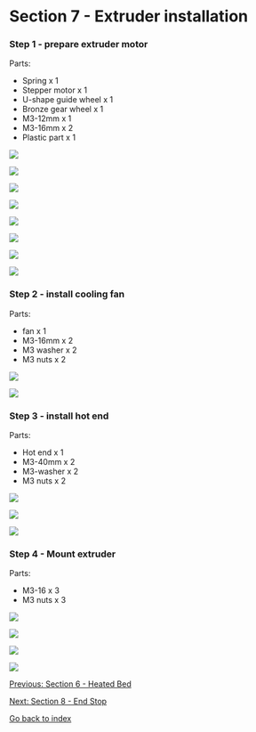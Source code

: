# Section 7 - Extruder installation

### Step 1 - prepare extruder motor

Parts:
- Spring x 1
- Stepper motor x 1
- U-shape guide wheel x 1
- Bronze gear wheel x 1
- M3-12mm x 1
- M3-16mm x 2
- Plastic part x 1

![](https://raw.githubusercontent.com/MincheeLab/MakeYourOwn3DPrinter/master/images/IMG_20141029_105809.jpg)

![](https://raw.githubusercontent.com/MincheeLab/MakeYourOwn3DPrinter/master/images/IMG_20141029_105822.jpg)

![](https://raw.githubusercontent.com/MincheeLab/MakeYourOwn3DPrinter/master/images/IMG_20141029_105913.jpg)

![](https://raw.githubusercontent.com/MincheeLab/MakeYourOwn3DPrinter/master/images/IMG_20141029_110952.jpg)

![](https://raw.githubusercontent.com/MincheeLab/MakeYourOwn3DPrinter/master/images/IMG_20141029_111120.jpg)

![](https://raw.githubusercontent.com/MincheeLab/MakeYourOwn3DPrinter/master/images/IMG_20141029_111129.jpg)

![](https://raw.githubusercontent.com/MincheeLab/MakeYourOwn3DPrinter/master/images/IMG_20141029_112423.jpg)

![](https://raw.githubusercontent.com/MincheeLab/MakeYourOwn3DPrinter/master/images/IMG_20141029_112439.jpg)

### Step 2 - install cooling fan

Parts:
- fan x 1
- M3-16mm x 2
- M3 washer x 2 
- M3 nuts x 2

![](https://raw.githubusercontent.com/MincheeLab/MakeYourOwn3DPrinter/master/images/IMG_20141029_113855.jpg)

![](https://raw.githubusercontent.com/MincheeLab/MakeYourOwn3DPrinter/master/images/IMG_20141029_113941.jpg)

### Step 3 - install hot end

Parts:
- Hot end x 1
- M3-40mm x 2
- M3-washer x 2
- M3 nuts x 2

![](https://raw.githubusercontent.com/MincheeLab/MakeYourOwn3DPrinter/master/images/IMG_20141029_113442.jpg)

![](https://raw.githubusercontent.com/MincheeLab/MakeYourOwn3DPrinter/master/images/IMG_20141029_113551.jpg)

![](https://raw.githubusercontent.com/MincheeLab/MakeYourOwn3DPrinter/master/images/IMG_20141029_113658.jpg)

### Step 4 - Mount extruder

Parts:
- M3-16 x 3
- M3 nuts x 3

![](https://raw.githubusercontent.com/MincheeLab/MakeYourOwn3DPrinter/master/images/IMG_20141029_105020.jpg)

![](https://raw.githubusercontent.com/MincheeLab/MakeYourOwn3DPrinter/master/images/IMG_20141029_105120.jpg)

![](https://raw.githubusercontent.com/MincheeLab/MakeYourOwn3DPrinter/master/images/IMG_20141029_105143.jpg)

![](https://raw.githubusercontent.com/MincheeLab/MakeYourOwn3DPrinter/master/images/IMG_20141029_105427.jpg)

[Previous: Section 6 - Heated Bed](s6-heated-bed.md)

[Next: Section 8 - End Stop](s8-end-stop.md)

[Go back to index](index.md)
